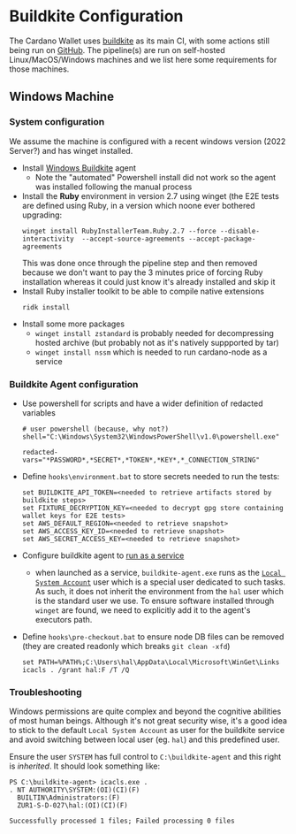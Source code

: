 # Buildkite Configuration

The Cardano Wallet uses [buildkite](https://buildkite.com/cardano-foundation/cardano-wallet) as its main CI, with some actions still being run on [GitHub](https://github.com/cardano-foundation/cardano-wallet/actions). The pipeline(s) are run on self-hosted Linux/MacOS/Windows machines and we list here some requirements for those machines.

## Windows Machine

### System configuration

We assume the machine is configured with a recent windows version (2022 Server?) and has winget installed.

* Install [Windows Buildkite](https://buildkite.com/docs/agent/v3/windows) agent
  * Note the "automated" Powershell install did not work so the agent was installed following the manual process
* Install the **Ruby** environment in version 2.7 using winget (the E2E tests are defined using Ruby, in a version which noone ever bothered upgrading:
  ```
  winget install RubyInstallerTeam.Ruby.2.7 --force --disable-interactivity  --accept-source-agreements --accept-package-agreements
  ```
  This was done once through the pipeline step and then removed because we don't want to pay the 3 minutes price of forcing Ruby installation whereas it could just know it's already installed and skip it
* Install Ruby installer toolkit to be able to compile native extensions
  ```
  ridk install
  ```
* Install some more packages
  * `winget install zstandard` is probably needed for decompressing hosted archive (but probably not as it's natively suppported by tar)
  * `winget install nssm` which is needed to run cardano-node as a service

### Buildkite Agent configuration

* Use powershell for scripts and have a wider definition of redacted variables

  ```
  # user powershell (because, why not?)
  shell="C:\Windows\System32\WindowsPowerShell\v1.0\powershell.exe"

  redacted-vars="*PASSWORD*,*SECRET*,*TOKEN*,*KEY*,*_CONNECTION_STRING"
  ```
* Define `hooks\environment.bat` to store secrets needed to run the tests:

  ```
  set BUILDKITE_API_TOKEN=<needed to retrieve artifacts stored by buildkite steps>
  set FIXTURE_DECRYPTION_KEY=<needed to decrypt gpg store containing wallet keys for E2E tests>
  set AWS_DEFAULT_REGION=<needed to retrieve snapshot>
  set AWS_ACCESS_KEY_ID=<needed to retrieve snapshot>
  set AWS_SECRET_ACCESS_KEY=<needed to retrieve snapshot>
  ```
* Configure buildkite agent to [run as a service](https://buildkite.com/docs/agent/v3/windows#running-as-a-service)
  * when launched as a service, `buildkite-agent.exe` runs as the [`Local System Account`](https://learn.microsoft.com/en-us/windows/win32/services/localsystem-account) user which is a special user dedicated to such tasks. As such, it does not inherit the environment from the `hal` user which is the standard user we use. To ensure software installed through `winget` are found, we need to explicitly add it to the agent's executors path.
* Define `hooks\pre-checkout.bat` to ensure node DB files can be removed (they are created readonly which breaks `git clean -xfd`)

  ```
  set PATH=%PATH%;C:\Users\hal\AppData\Local\Microsoft\WinGet\Links
  icacls . /grant hal:F /T /Q
  ```

### Troubleshooting

Windows permissions are quite complex and beyond the cognitive abilities of most human beings. Although it's not great security wise, it's a good idea to stick to the default `Local System Account` as user for the buildkite service and avoid switching between local user (eg. `hal`) and this predefined user.

Ensure the user `SYSTEM` has full control to `C:\buildkite-agent` and this right is _inherited_. It should look something like:

```
PS C:\buildkite-agent> icacls.exe .
. NT AUTHORITY\SYSTEM:(OI)(CI)(F)
  BUILTIN\Administrators:(F)
  ZUR1-S-D-027\hal:(OI)(CI)(F)

Successfully processed 1 files; Failed processing 0 files
```
